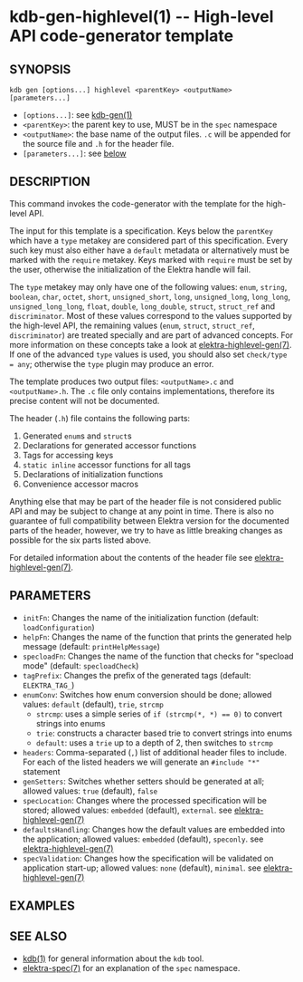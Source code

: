 # kdb-gen-highlevel(1) -- High-level API code-generator template

## SYNOPSIS

`kdb gen [options...] highlevel <parentKey> <outputName> [parameters...]`

- `[options...]`:
  see [kdb-gen(1)](kdb-gen.md)
- `<parentKey>`:
  the parent key to use, MUST be in the `spec` namespace
- `<outputName>`:
  the base name of the output files. `.c` will be appended for the source file and `.h` for the header file.
- `[parameters...]`:
  see [below](#parameters)

## DESCRIPTION

This command invokes the code-generator with the template for the high-level API.

The input for this template is a specification. Keys below the `parentKey` which have a `type` metakey are considered
part of this specification. Every such key must also either have a `default` metadata or alternatively must be marked
with the `require` metakey. Keys marked with `require` must be set by the user, otherwise the initialization of the
Elektra handle will fail.

The `type` metakey may only have one of the following values: `enum`, `string`, `boolean`, `char`, `octet`, `short`,
`unsigned_short`, `long`, `unsigned_long`, `long_long`, `unsigned_long_long`, `float`, `double`, `long_double`,
`struct`, `struct_ref` and `discriminator`. Most of these values correspond to the values supported by the high-level API,
the remaining values (`enum`, `struct`, `struct_ref`, `discriminator`) are treated specially and are part of advanced concepts.
For more information on these concepts take a look at [elektra-highlevel-gen(7)](elektra-highlevel-gen.md). If one of the
advanced `type` values is used, you should also set `check/type = any`; otherwise the `type` plugin may produce an error.

The template produces two output files: `<outputName>.c` and `<outputName>.h`. The `.c` file only contains implementations,
therefore its precise content will not be documented.

The header (`.h`) file contains the following parts:

1. Generated `enum`s and `struct`s
2. Declarations for generated accessor functions
3. Tags for accessing keys
4. `static inline` accessor functions for all tags
5. Declarations of initialization functions
6. Convenience accessor macros

Anything else that may be part of the header file is not considered public API and may be subject to change at any point in time.
There is also no guarantee of full compatibility between Elektra version for the documented parts of the header, however,
we try to have as little breaking changes as possible for the six parts listed above.

For detailed information about the contents of the header file see [elektra-highlevel-gen(7)](elektra-highlevel-gen.md).

## PARAMETERS

- `initFn`:
  Changes the name of the initialization function (default: `loadConfiguration`)
- `helpFn`:
  Changes the name of the function that prints the generated help message (default: `printHelpMessage`)
- `specloadFn`:
  Changes the name of the function that checks for "specload mode" (default: `specloadCheck`)
- `tagPrefix`:
  Changes the prefix of the generated tags (default: `ELEKTRA_TAG_`)
- `enumConv`:
  Switches how enum conversion should be done; allowed values: `default` (default), `trie`, `strcmp`
  - `strcmp`: uses a simple series of `if (strcmp(*, *) == 0)` to convert strings into enums
  - `trie`: constructs a character based trie to convert strings into enums
  - `default`: uses a `trie` up to a depth of 2, then switches to `strcmp`
- `headers`:
  Comma-separated (`,`) list of additional header files to include. For each of the listed headers we will generate an `#include "*"`
  statement
- `genSetters`:
  Switches whether setters should be generated at all; allowed values: `true` (default), `false`
- `specLocation`:
  Changes where the processed specification will be stored; allowed values: `embedded` (default), `external`.
  see [elektra-highlevel-gen(7)](elektra-highlevel-gen.md)
- `defaultsHandling`:
  Changes how the default values are embedded into the application; allowed values: `embedded` (default), `speconly`.
  see [elektra-highlevel-gen(7)](elektra-highlevel-gen.md)
- `specValidation`:
  Changes how the specification will be validated on application start-up; allowed values: `none` (default), `minimal`.
  see [elektra-highlevel-gen(7)](elektra-highlevel-gen.md)

## EXAMPLES

[//]: # "TODO [kodebach]"

## SEE ALSO

- [kdb(1)](kdb.md) for general information about the `kdb` tool.
- [elektra-spec(7)](elektra-spec.md) for an explanation of the `spec` namespace.
